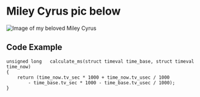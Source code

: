 # Miley Cyrus pic below

![Image of my beloved Miley Cyrus](https://upload.wikimedia.org/wikipedia/commons/thumb/5/52/Miley_Cyrus_Primavera19_-226_%2848986293772%29_%28cropped%29.jpg/640px-Miley_Cyrus_Primavera19_-226_%2848986293772%29_%28cropped%29.jpg)

## Code Example

```
unsigned long	calculate_ms(struct timeval time_base, struct timeval time_now)
{
	return (time_now.tv_sec * 1000 + time_now.tv_usec / 1000
		- time_base.tv_sec * 1000 - time_base.tv_usec / 1000);
}
```
